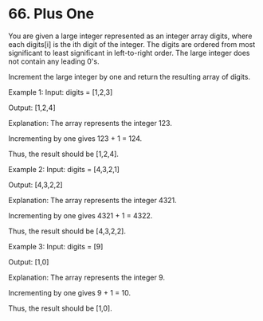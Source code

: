 # 66. Plus One

You are given a large integer represented as an integer array digits, where each digits[i] is the ith digit of the integer. The digits are ordered from most significant to least significant in left-to-right order. The large integer does not contain any leading 0's.

Increment the large integer by one and return the resulting array of digits.

 

Example 1:
Input: digits = [1,2,3]

Output: [1,2,4]

Explanation: The array represents the integer 123.

Incrementing by one gives 123 + 1 = 124.

Thus, the result should be [1,2,4].


Example 2:
Input: digits = [4,3,2,1]

Output: [4,3,2,2]

Explanation: The array represents the integer 4321.

Incrementing by one gives 4321 + 1 = 4322.

Thus, the result should be [4,3,2,2].


Example 3:
Input: digits = [9]

Output: [1,0]

Explanation: The array represents the integer 9.

Incrementing by one gives 9 + 1 = 10.

Thus, the result should be [1,0].
